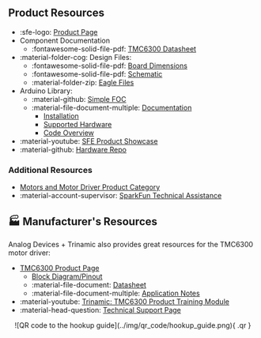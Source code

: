 ## Product Resources

* :sfe-logo: [Product Page](https://www.sparkfun.com/products/21867)
* Component Documentation
    * :fontawesome-solid-file-pdf: [TMC6300 Datasheet](./component_documentation/TMC6300.pdf)
* :material-folder-cog: Design Files:
    * :fontawesome-solid-file-pdf: [Board Dimensions](./board_files/dimensions.pdf)
    * :fontawesome-solid-file-pdf: [Schematic](./board_files/schematic.pdf)
    * :material-folder-zip: [Eagle Files](./board_files/eagle_files.zip)
* Arduino Library:
    * :material-github: [Simple FOC](https://github.com/simplefoc/Arduino-FOC)
    * :material-file-document-multiple: [Documentation](https://docs.simplefoc.com/)
        * [Installation](https://docs.simplefoc.com/library_download)
        * [Supported Hardware](https://docs.simplefoc.com/supported_hardware)
        * [Code Overview](https://docs.simplefoc.com/code)
* :material-youtube: [SFE Product Showcase](https://youtu.be/I0sJSTlUF_E)
* :material-github: [Hardware Repo](https://github.com/sparkfun/SparkFun_Three_Phase_Motor_Driver-TMC6300)


### Additional Resources

* [Motors and Motor Driver Product Category](https://www.sparkfun.com/categories/178)
* :material-account-supervisor: [SparkFun Technical Assistance](https://www.sparkfun.com/technical_assistance)


## 🏭&nbsp;Manufacturer's Resources
Analog Devices + Trinamic also provides great resources for the TMC6300 motor driver:

* [TMC6300 Product Page](https://www.trinamic.com/products/integrated-circuits/details/tmc6300-la/)
    * [Block Diagram/Pinout](https://www.trinamic.com/products/integrated-circuits/details/tmc6300-la/#block-diagram)
    * :material-file-document: [Datasheet](https://www.trinamic.com/products/integrated-circuits/details/tmc6300-la/#downloads-2)
    * :material-file-document-multiple: [Application Notes](https://www.trinamic.com/products/integrated-circuits/details/tmc6300-la/#downloads-1)
* :material-youtube: [Trinamic: TMC6300 Product Training Module](https://youtu.be/WCvQjW1gSNY)
* :material-head-question: [Technical Support Page](https://www.trinamic.com/support/technical-support/)


<center>
![QR code to the hookup guide](../img/qr_code/hookup_guide.png){ .qr }
</center>
